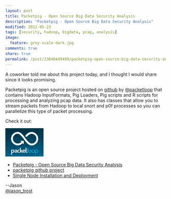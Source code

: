 ```yaml
---
layout: post
title: Packetpig - Open Source Big Data Security Analysis
description: "Packetpig - Open Source Big Data Security Analysis"
modified: 2012-05-23
tags: [security, hadoop, bigdata, pcap, analysis]
image:
  feature: grey-scale-dark.jpg
comments: true
share: true
permalink: /post/23640449489/packetpig-open-source-big-data-security-analysis
---
```


A coworker told me about this project today, and I thought I would share since it looks promising.

Packetpig is an open source project hosted on [github](https://github.com/packetloop/packetpig) by [@packetloop](https://twitter.com/#!/packetloop) that contains Hadoop InputFormats, Pig Loaders, Pig scripts and R scripts for processing and analyzing pcap data.  It also has classes that allow you to stream packets from Hadoop to local snort and p0f processes so you can parallelize this type of packet processing.  

Check it out:

<a href="http://blog.packetloop.com/"><img src="/images/packet-pig.png" /></a>

<ul>
<li><a href="http://blog.packetloop.com/2012/03/packetpig-open-source-big-data-security.html">Packetpig - Open Source Big Data Security Analysis</a></li>
<li><a href="https://github.com/packetloop/packetpig">packetpig github project</a></li>
<li><a href="https://github.com/packetloop/packetpig/blob/master/INSTALL.md">Single Node Installation and Deployment</a></li>
</ul>

--Jason
<br />[@jason_trost](https://twitter.com/#!/jason_trost)